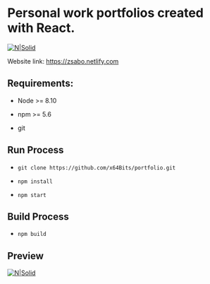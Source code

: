 # Personal work portfolios created with React.

[![N|Solid](https://res.cloudinary.com/jandup/image/upload/v1586204622/portfolio/logo192-dark_kugwp7.png)](https://zsabo.netlify.com/)

Website link: https://zsabo.netlify.com

## Requirements:

- Node >= 8.10

- npm >= 5.6

- git

## Run Process

- `git clone https://github.com/x64Bits/portfolio.git`

- `npm install`

- `npm start`

## Build Process

- `npm build`

## Preview

[![N|Solid](https://res.cloudinary.com/jandup/image/upload/v1586204311/portfolio/portfolio-preview_khkeru.png)](https://zsabo.netlify.com/)
